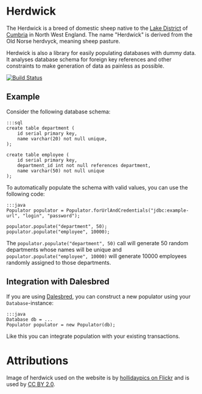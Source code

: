 # Herdwick

The Herdwick is a breed of domestic sheep native to the [Lake District](http://en.wikipedia.org/wiki/Lake_District)
of [Cumbria](http://en.wikipedia.org/wiki/Cumbria) in North West England. The name "Herdwick" is derived from
the Old Norse herdvyck, meaning sheep pasture.

Herdwick is also a library for easily populating databases with dummy data. It analyses database schema
for foreign key references and other constraints to make generation of data as painless as possible.

[![Build Status](https://drone.io/bitbucket.org/evidentsolutions/herdwick/status.png)](https://drone.io/bitbucket.org/evidentsolutions/herdwick/latest)

## Example

Consider the following database schema:

    :::sql
    create table department (
        id serial primary key,
        name varchar(20) not null unique,
    );

    create table employee (
        id serial primary key,
        department_id int not null references department,
        name varchar(50) not null unique
    );

To automatically populate the schema with valid values, you can use the following code:

    :::java
    Populator populator = Populator.forUrlAndCredentials("jdbc:example-url", "login", "password");

    populator.populate("department", 50);
    populator.populate("employee", 10000);

The `populator.populate("department", 50)` call will generate 50 random departments whose names
will be unique and `populator.populate("employee", 10000)` will generate 10000 employees randomly
assigned to those departments.

## Integration with Dalesbred

If you are using [Dalesbred](https://bitbucket.org/evidentsolutions/dalesbred), you can construct a new
populator using your `Database`-instance:

    :::java
    Database db = ...
    Populator populator = new Populator(db);

Like this you can integrate population with your existing transactions.

# Attributions

Image of herdwick used on the website is by [hollidaypics on Flickr](http://www.flickr.com/photos/83025884@N00/505902438)
and is used by [CC BY 2.0](http://creativecommons.org/licenses/by/2.0/).
